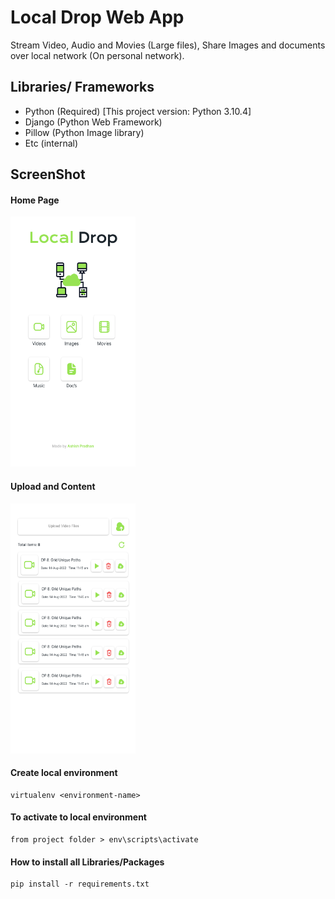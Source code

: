 # Local Drop Web App

Stream Video, Audio and Movies (Large files), Share Images and documents over local network (On personal network).

##  Libraries/ Frameworks
- Python (Required) [This project version: Python 3.10.4]
- Django (Python Web Framework)
- Pillow (Python Image library)
- Etc (internal)

## ScreenShot
 #### Home Page
<img src="https://raw.githubusercontent.com/ashishpradhan01/Local-Drop/master/Home.png" width="200" height="400" style="display:inline">

 #### Upload and Content
<img src="https://raw.githubusercontent.com/ashishpradhan01/Local-Drop/master/Upload%26Content.png" width="200" height="400" style="display:inline">

#### Create local environment
    virtualenv <environment-name>

#### To activate to local environment
    from project folder > env\scripts\activate

#### How to install all Libraries/Packages
    pip install -r requirements.txt
